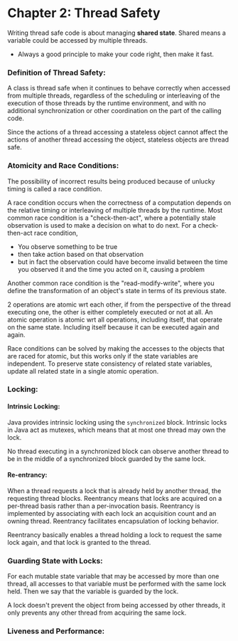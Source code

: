 # Chapter 2: Thread Safety

Writing thread safe code is about managing **shared state**. Shared means a variable could be accessed by multiple threads.
* Always a good principle to make your code right, then make it fast.

### Definition of Thread Safety:
A class is thread safe when it continues to behave correctly when accessed from multiple threads, regardless of the scheduling or interleaving of the execution of those threads by the runtime environment, and with no additional synchronization or other coordination on the part of the calling code.

Since the actions of a thread accessing a stateless object cannot affect the actions of another thread accessing the object, stateless objects are thread safe.

### Atomicity and Race Conditions:
The possibility of incorrect results being produced because of unlucky timing is called a race condition.

A race condition occurs when the correctness of a computation depends on the relative timing or interleaving of multiple threads by the runtime.
Most common race condition is a "check-then-act", where a potentially stale observation is used to make a decision on what to do next. For a check-then-act race condition,
- You observe something to be true
- then take action based on that observation
- but in fact the observation could have become invalid between the time you observed it and the time you acted on it, causing a problem

Another common race condition is the "read-modify-write", where you define the transformation of an object's state in terms of its previous state.

2 operations are atomic wrt each other, if from the perspective of the thread executing one, the other is either completely executed or not at all. An atomic operation is atomic wrt all operations, including itself, that operate on the same state. Including itself because it can be executed again and again.

Race conditions can be solved by making the accesses to the objects that are raced for atomic, but this works only if the state variables are independent.
To preserve state consistency of related state variables, update all related state in a single atomic operation.

### Locking:
#### Intrinsic Locking:
Java provides intrinsic locking using the `synchronized` block. Intrinsic locks in Java act as mutexes, which means that at most one thread may own the lock.

No thread executing in a synchronized block can observe another thread to be in the middle of a synchronized block guarded by the same lock.

#### Re-entrancy:
When a thread requests a lock that is already held by another thread, the requesting thread blocks.
Reentrancy means that locks are acquired on a per-thread basis rather than a per-invocation basis. Reentrancy is implemented by associating with each lock an acquisition count and an owning thread. Reentrancy facilitates encapsulation of locking behavior.

Reentrancy basically enables a thread holding a lock to request the same lock again, and that lock is granted to the thread.

### Guarding State with Locks:
For each mutable state variable that may be accessed by more than one thread, all accesses to that variable must be performed with the same lock held. Then we say that the variable is guarded by the lock.

A lock doesn't prevent the object from being accessed by other threads, it only prevents any other thread from acquiring the same lock.

### Liveness and Performance:

